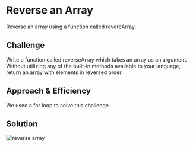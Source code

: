 # Reverse an Array
Reverse an array using a function called revereArray.

## Challenge
Write a function called reverseArray which takes an array as an argument. Without utilizing any of the built-in methods available to your language, return an array with elements in reversed order.

## Approach & Efficiency
We used a for loop to solve this challenge. 

## Solution
![reverse array](/assets/reverseArray.jpeg)